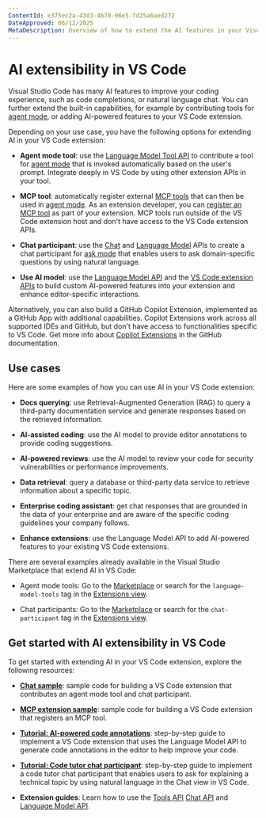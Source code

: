 ```yaml
---
ContentId: e375ec2a-43d3-4670-96e5-fd25a6aed272
DateApproved: 06/12/2025
MetaDescription: Overview of how to extend the AI features in your Visual Studio Code extension by using the Chat API or Language Model API.
---
```

# AI extensibility in VS Code

Visual Studio Code has many AI features to improve your coding experience, such as code completions, or natural language chat. You can further extend the built-in capabilities, for example by contributing tools for [agent mode](/docs/copilot/chat/chat-agent-mode), or adding AI-powered features to your VS Code extension.

Depending on your use case, you have the following options for extending AI in your VS Code extension:

- **Agent mode tool**: use the [Language Model Tool API](/api/extension-guides/ai/tools) to contribute a tool for [agent mode](/docs/copilot/chat/chat-agent-mode) that is invoked automatically based on the user's prompt. Integrate deeply in VS Code by using other extension APIs in your tool.

- **MCP tool**: automatically register external [MCP tools](/docs/copilot/chat/mcp-servers) that can then be used in [agent mode](/docs/copilot/chat/chat-agent-mode). As an extension developer, you can [register an MCP tool](/api/extension-guides/ai/mcp) as part of your extension. MCP tools run outside of the VS Code extension host and don't have access to the VS Code extension APIs.

- **Chat participant**: use the [Chat](/api/extension-guides/ai/chat) and [Language Model](/api/extension-guides/ai/language-model) APIs to create a chat participant for [ask mode](/docs/copilot/chat/chat-ask-mode) that enables users to ask domain-specific questions by using natural language.

- **Use AI model**: use the [Language Model API](/api/extension-guides/ai/language-model) and the [VS Code extension APIs](/api/extension-guides/overview) to build custom AI-powered features into your extension and enhance editor-specific interactions.

Alternatively, you can also build a GitHub Copilot Extension, implemented as a GitHub App with additional capabilities. Copilot Extensions work across all supported IDEs and GitHub, but don't have access to functionalities specific to VS Code. Get more info about [Copilot Extensions](https://docs.github.com/en/copilot/building-copilot-extensions/about-building-copilot-extensions) in the GitHub documentation.

## Use cases

Here are some examples of how you can use AI in your VS Code extension:

- **Docs querying**: use Retrieval-Augmented Generation (RAG) to query a third-party documentation service and generate responses based on the retrieved information.

- **AI-assisted coding**: use the AI model to provide editor annotations to provide coding suggestions.

- **AI-powered reviews**: use the AI model to review your code for security vulnerabilities or performance improvements.

- **Data retrieval**: query a database or third-party data service to retrieve information about a specific topic.

- **Enterprise coding assistant**: get chat responses that are grounded in the data of your enterprise and are aware of the specific coding guidelines your company follows.

- **Enhance extensions**: use the Language Model API to add AI-powered features to your existing VS Code extensions.

There are several examples already available in the Visual Studio Marketplace that extend AI in VS Code:

- Agent mode tools: Go to the [Marketplace](https://marketplace.visualstudio.com/search?term=tag%3Alanguage-model-tools&target=VSCode&category=All%20categories&sortBy=Relevance) or search for the `language-model-tools` tag in the [Extensions view](/docs/getstarted/extensions).

- Chat participants: Go to the [Marketplace](https://marketplace.visualstudio.com/search?term=tag%3Achat-participant&target=VSCode&category=All%20categories&sortBy=Relevance) or search for the `chat-participant` tag in the [Extensions view](/docs/getstarted/extensions).

## Get started with AI extensibility in VS Code

To get started with extending AI in your VS Code extension, explore the following resources:

- [**Chat sample**](https://github.com/microsoft/vscode-extension-samples/tree/main/chat-sample): sample code for building a VS Code extension that contributes an agent mode tool and chat participant.

- [**MCP extension sample**](https://github.com/microsoft/vscode-extension-samples/blob/main/mcp-extension-sample): sample code for building a VS Code extension that registers an MCP tool.

- [**Tutorial: AI-powered code annotations**](/api/extension-guides/ai/language-model-tutorial): step-by-step guide to implement a VS Code extension that uses the Language Model API to generate code annotations in the editor to help improve your code.

- [**Tutorial: Code tutor chat participant**](/api/extension-guides/ai/chat-tutorial): step-by-step guide to implement a code tutor chat participant that enables users to ask for explaining a technical topic by using natural language in the Chat view in VS Code.

- **Extension guides**: Learn how to use the [Tools API](/api/extension-guides/ai/tools) [Chat API](/api/extension-guides/ai/chat) and [Language Model API](/api/extension-guides/ai/language-model).

